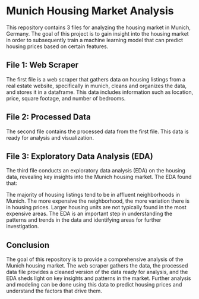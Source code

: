 # Munich Housing Market Analysis
This repository contains 3 files for analyzing the housing market in Munich, Germany. The goal of this project is to gain insight into the housing market in order to subsequently train a machine learning model that can predict housing prices based on certain features.

## File 1: Web Scraper
The first file is a web scraper that gathers data on housing listings from a real estate website, specifically in munich, cleans and organizes the data, and stores it in a dataframe. This data includes information such as location, price, square footage, and number of bedrooms.

## File 2: Processed Data
The second file contains the processed data from the first file. This data is ready for analysis and visualization.

## File 3: Exploratory Data Analysis (EDA)
The third file conducts an exploratory data analysis (EDA) on the housing data, revealing key insights into the Munich housing market. The EDA found that:

The majority of housing listings tend to be in affluent neighborhoods in Munich.
The more expensive the neighborhood, the more variation there is in housing prices.
Larger housing units are not typically found in the most expensive areas.
The EDA is an important step in understanding the patterns and trends in the data and identifying areas for further investigation.

## Conclusion
The goal of this repository is to provide a comprehensive analysis of the Munich housing market. The web scraper gathers the data, the processed data file provides a cleaned version of the data ready for analysis, and the EDA sheds light on key insights and patterns in the market. Further analysis and modeling can be done using this data to predict housing prices and understand the factors that drive them.
